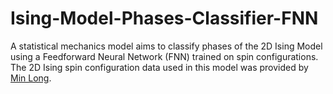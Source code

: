 # Ising-Model-Phases-Classifier-FNN
A statistical mechanics model aims to classify phases of the 2D Ising Model using a Feedforward Neural Network (FNN) trained on spin configurations. The 2D Ising spin configuration data used in this model was provided by [Min Long](https://github.com/DavidGoing). 
